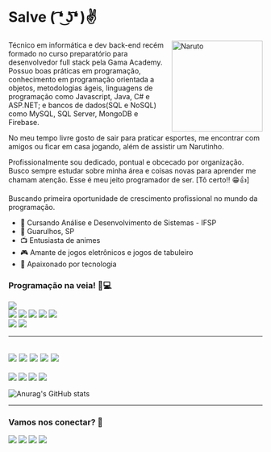 

<!--
**anderleyson/anderleyson** is a ✨ _special_ ✨ repository because its `README.md` (this file) appears on your GitHub profile.

Here are some ideas to get you started:

- 🔭 I’m currently working on ...
- 🌱 I’m currently learning ...
- 👯 I’m looking to collaborate on ...
- 🤔 I’m looking for help with ...
- 💬 Ask me about ...
- 📫 How to reach me: ...
- 😄 Pronouns: ...
- ⚡ Fun fact: ...
-->


# Salve ( ͡❛ ͜ʖ͡❛ )✌


<img src="https://media1.giphy.com/media/ohT97gdpR40vK/200w.webp?cid=ecf05e4795cpot969ilmvdf46f5qujqolwqka11frdajtb0f&rid=200w.webp&ct=g" alt="Naruto" align="right" height="180">

Técnico em informática e dev back-end recém formado no curso preparatório para desenvolvedor full stack pela Gama Academy. Possuo boas práticas em programação, conhecimento em programação orientada a objetos, metodologias ágeis, linguagens de programação como Javascript, Java, C# e ASP.NET; e bancos de dados(SQL e NoSQL) como MySQL, SQL Server, MongoDB e Firebase.

No meu tempo livre gosto de sair para praticar esportes, me encontrar com amigos ou ficar em casa jogando, além de assistir um Narutinho. 

Profissionalmente sou dedicado, pontual e obcecado por organização. Busco sempre estudar sobre minha área e coisas novas para aprender me chamam atenção. Esse é meu jeito programador de ser. [Tô certo!! 😁👍]

Buscando primeira oportunidade de crescimento profissional no mundo da programação. 

- 💾 Cursando Análise e Desenvolvimento de Sistemas - IFSP
- 📍  Guarulhos, SP
- 📺 Entusiasta de animes 
- 🎮 Amante de jogos eletrônicos e jogos de tabuleiro
- 👾 Apaixonado por tecnologia


 

### Programação na veia! 💪💻
[<img src="https://img.shields.io/badge/Java-ED8B00?style=for-the-badge&logo=java&logoColor=white" />](https://github.com/anderleyson)  
[<img src="https://img.shields.io/badge/MongoDB-4EA94B?style=for-the-badge&logo=mongodb&logoColor=white" />](https://github.com/anderleyson)
[<img src="https://img.shields.io/badge/firebase-ffca28?style=for-the-badge&logo=firebase&logoColor=black" />](https://github.com/anderleyson)
[<img src="https://img.shields.io/badge/HTML5-E34F26?style=for-the-badge&logo=html5&logoColor=white" />](https://github.com/anderleyson) 
[<img src="https://img.shields.io/badge/CSS3-1572B6?style=for-the-badge&logo=css3&logoColor=white" />](https://github.com/anderleyson)
[<img src="https://img.shields.io/badge/Microsoft_SQL_Server-CC2927?style=for-the-badge&logo=microsoft-sql-server&logoColor=white" />](https://github.com/anderleyson)  
[<img src="https://img.shields.io/badge/Node.js-339933?style=for-the-badge&logo=nodedotjs&logoColor=white" />](https://github.com/anderleyson) 
[<img src="https://img.shields.io/badge/JavaScript-323330?style=for-the-badge&logo=javascript&logoColor=F7DF1E" />](https://github.com/anderleyson)  


----------------------------------------------------------------------------------------------------
[<img src="https://img.shields.io/badge/Visual_Studio_Code-0078D4?style=for-the-badge&logo=visual%20studio%20code&logoColor=white" />](https://github.com/anderleyson)
[<img src="https://img.shields.io/badge/Visual_Studio-5C2D91?style=for-the-badge&logo=visual%20studio&logoColor=white" />](https://github.com/anderleyson)
[<img src="https://img.shields.io/badge/sublime_text-%23575757.svg?&style=for-the-badge&logo=sublime-text&logoColor=important" />](https://github.com/anderleyson)
[<img src="https://img.shields.io/badge/Notepad++-90E59A.svg?style=for-the-badge&logo=notepad%2B%2B&logoColor=black" />](https://github.com/anderleyson)
[<img src="https://img.shields.io/badge/Android_Studio-3DDC84?style=for-the-badge&logo=android-studio&logoColor=white" />](https://github.com/anderleyson)
----------------------------------------------------------------------------------------------------
[<img src="https://img.shields.io/badge/Postman-FF6C37?style=for-the-badge&logo=Postman&logoColor=white" />](https://github.com/anderleyson)
[<img src="https://img.shields.io/badge/Git-F05032?style=for-the-badge&logo=git&logoColor=white" />](https://github.com/anderleyson)
[<img src="https://img.shields.io/badge/Yarn-2C8EBB?style=for-the-badge&logo=yarn&logoColor=white" />](https://github.com/anderleyson)
[<img src="https://img.shields.io/badge/Trello-0052CC?style=for-the-badge&logo=trello&logoColor=white" />](https://github.com/anderleyson) 




![Anurag's GitHub stats](https://github-readme-stats.vercel.app/api?username=anderleyson&show_icons=true&theme=dracula)


----------------------------------------------------------------------------------------------------
### Vamos nos conectar? 🤝
  [<img src="https://img.shields.io/badge/GitHub-100000?style=for-the-badge&logo=github&logoColor=white" />](https://github.com/anderleyson)
  [<img src="https://img.shields.io/badge/linkedin-%230077B5.svg?&style=for-the-badge&logo=linkedin&logoColor=white" />](https://www.linkedin.com/in/anderleyson/) 
  [<img src = "https://img.shields.io/badge/instagram-%23E4405F.svg?&style=for-the-badge&logo=instagram&logoColor=white">](https://www.instagram.com/anderleyson/) 
  [<img src = "https://img.shields.io/badge/facebook-%231877F2.svg?&style=for-the-badge&logo=facebook&logoColor=white">](https://www.facebook.com/anderleyson)







